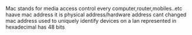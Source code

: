 Mac stands for media access control
every computer,router,mobiles..etc haave mac address
it is physical address/hardware address cant changed
mac address used to uniquely identify devices on a lan
represented in hexadecimal
has 48 bits
